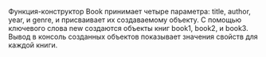 Функция-конструктор Book принимает четыре параметра: title, author, year, и genre, и присваивает их создаваемому объекту.
С помощью ключевого слова new создаются объекты книг book1, book2, и book3.
Вывод в консоль созданных объектов показывает значения свойств для каждой книги.
